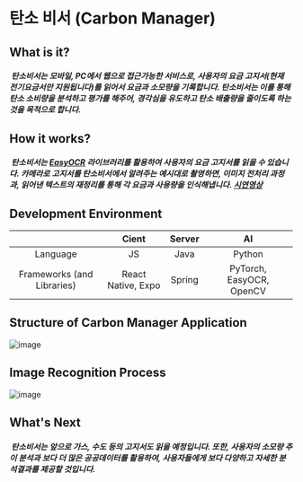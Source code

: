 탄소 비서 (Carbon Manager)
=============
What is it?
-------------
##### &nbsp;탄소비서는 모바일, PC에서 웹으로 접근가능한 서비스로, 사용자의 요금 고지서(현재 전기요금서만 지원됩니다)를 읽어서 요금과 소모량을 기록합니다. 탄소비서는 이를 통해 탄소 소비량을 분석하고 평가를 해주어, 경각심을 유도하고 탄소 배출량을 줄이도록 하는 것을 목적으로 합니다.  
How it works?
-------------
##### &nbsp;탄소비서는 [EasyOCR](https://github.com/JaidedAI/EasyOCR, "easyocr link") 라이브러리를 활용하여 사용자의 요금 고지서를 읽을 수 있습니다. 카메라로 고지서를 탄소비서에서 알려주는 예시대로 촬영하면, 이미지 전처리 과정과, 읽어낸 텍스트의 재정리를 통해 각 요금과 사용량을 인식해냅니다. [시연영상](https://www.youtube.com/watch?v=AA6BvDYSYFk)
Development Environment
-------------
||Cient|Server|AI|
|:---:|:---:|:---:|:---:|
|Language|JS|Java|Python|
|Frameworks (and Libraries)|React Native, Expo|Spring|PyTorch, EasyOCR, OpenCV|

Structure of Carbon Manager Application
-------------
![image](https://user-images.githubusercontent.com/22979031/190436352-5939af0d-2820-49ee-a364-fa7c0366566f.png)

Image Recognition Process
-------------
![image](https://user-images.githubusercontent.com/22979031/190436644-7ac680d2-305b-4aa4-883c-6f4581a0f71d.png)

What's Next
-------------
##### &nbsp;탄소비서는 앞으로 가스, 수도 등의 고지서도 읽을 예정입니다. 또한, 사용자의 소모량 추이 분석과 보다 더 많은 공공데이터를 활용하여, 사용자들에게 보다 다양하고 자세한 분석결과를 제공할 것입니다.
